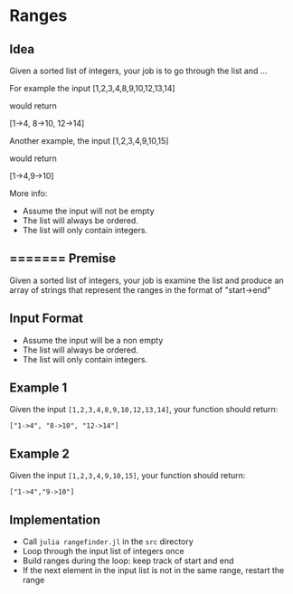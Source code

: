 Ranges
=======
Idea
------
Given a sorted list of integers, your job is to go through the list and ...

For example the input [1,2,3,4,8,9,10,12,13,14]

would return

[1->4, 8->10, 12->14]

Another example, the input [1,2,3,4,9,10,15]

would return

[1->4,9->10]

More info:
* Assume the input will not be empty
* The list will always be ordered.
* The list will only contain integers.


=======
Premise
------
Given a sorted list of integers, your job is examine the list and produce an
array of strings that represent the ranges in the format of "start->end"

Input Format
------------
* Assume the input will be a non empty
* The list will always be ordered.
* The list will only contain integers.

Example 1
---------
Given the input `[1,2,3,4,8,9,10,12,13,14]`, your function should
return:

    ["1->4", "8->10", "12->14"]

Example 2
----------
Given the input `[1,2,3,4,9,10,15]`, your function should return:

    ["1->4","9->10"]


## Implementation

- Call ```julia rangefinder.jl``` in the `src` directory
- Loop through the input list of integers once
- Build ranges during the loop: keep track of start and end
- If the next element in the input list is not in the same range, restart the range
